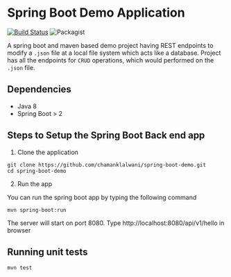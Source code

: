 # Spring Boot Demo Application

[![Build Status](https://travis-ci.org/chamanklalwani/spring-boot-demo.svg?branch=master)](https://travis-ci.org/chamanklalwani/spring-boot-demo)
![Packagist](https://img.shields.io/packagist/v/chamanklalwani/spring-boot-demo.svg)


A spring boot and maven based demo project having REST endpoints to modify a ```.json``` file at a local file system
which acts like a database. Project has all the endpoints for ```CRUD``` operations, which would
performed on the ```.json``` file.

## Dependencies
* Java 8
* Spring Boot > 2

## Steps to Setup the Spring Boot Back end app

1. Clone the application
```
git clone https://github.com/chamanklalwani/spring-boot-demo.git
cd spring-boot-demo
```

2. Run the app

You can run the spring boot app by typing the following command
```
mvn spring-boot:run
```
The server will start on port 8080. Type http://localhost:8080/api/v1/hello in browser

## Running unit tests
```
mvn test
```
